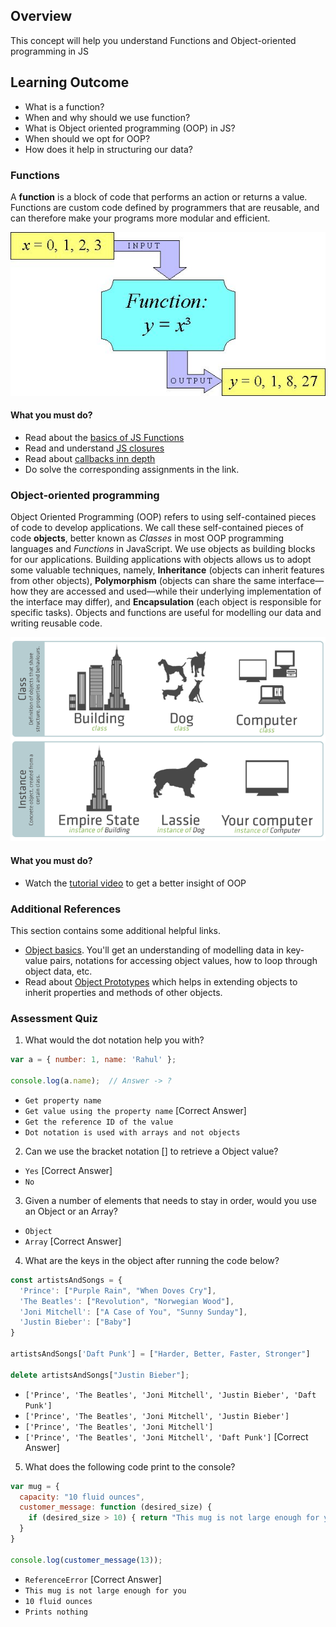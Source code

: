 

## Overview

This concept will help you understand Functions and Object-oriented programming in JS

## Learning Outcome

- What is a function?
- When and why should we use function?
- What is Object oriented programming (OOP) in JS?
- When should we opt for OOP?
- How does it help in structuring our data?


### Functions

A **function** is a block of code that performs an action or returns a value. Functions are custom code defined by programmers that are reusable, and can therefore make your programs more modular and efficient.

![Function](images/function.jpg)

#### What you must do?

- Read about the [basics of JS Functions](https://javascript.info/function-basics)
- Read and understand [JS closures](https://javascriptissexy.com/understand-javascript-closures-with-ease/)
- Read about [callbacks inn depth](http://javascriptissexy.com/understand-javascript-callback-functions-and-use-them/)
- Do solve the corresponding assignments in the link.

### Object-oriented programming

Object Oriented Programming (OOP) refers to using self-contained pieces of code to develop applications. We call these self-contained pieces of code **objects**, better known as _Classes_ in most OOP programming languages and _Functions_ in JavaScript. We use objects as building blocks for our applications. Building applications with objects allows us to adopt some valuable techniques, namely, **Inheritance** (objects can inherit features from other objects), **Polymorphism** (objects can share the same interface—how they are accessed and used—while their underlying implementation of the interface may differ), and **Encapsulation** (each object is responsible for specific tasks). Objects and functions are useful for modelling our data and writing reusable code.

![OOPs](images/oops.png)

#### What you must do?

- Watch the [tutorial video](http://www.objectplayground.com/) to get a better insight of OOP

### Additional References

This section contains some additional helpful links.

- [Object basics](https://javascript.info/object-basics). You'll get an understanding of modelling data in key-value pairs, notations for accessing object values, how to loop through object data, etc.
- Read about [Object Prototypes](https://javascript.info/prototypes) which helps in extending objects to inherit properties and methods of other objects.


### Assessment Quiz

1. What would the dot notation help you with?
```js
var a = { number: 1, name: 'Rahul' };

console.log(a.name);  // Answer -> ?
```
- `Get property name`
- `Get value using the property name` [Correct Answer]
- `Get the reference ID of the value`
- `Dot notation is used with arrays and not objects`

2. Can we use the bracket notation [] to retrieve a Object value?
- `Yes` [Correct Answer]
- `No`

3. Given a number of elements that needs to stay in order, would you use an Object or an Array?
- `Object`
- `Array` [Correct Answer]

4. What are the keys in the object after running the code below?
```js
const artistsAndSongs = {
  'Prince': ["Purple Rain", "When Doves Cry"],
  'The Beatles': ["Revolution", "Norwegian Wood"],
  'Joni Mitchell': ["A Case of You", "Sunny Sunday"],
  'Justin Bieber': ["Baby"]
}

artistsAndSongs['Daft Punk'] = ["Harder, Better, Faster, Stronger"]

delete artistsAndSongs["Justin Bieber"];
```

- `['Prince', 'The Beatles', 'Joni Mitchell', 'Justin Bieber', 'Daft Punk']`
- `['Prince', 'The Beatles', 'Joni Mitchell', 'Justin Bieber']`
- `['Prince', 'The Beatles', 'Joni Mitchell']`
- `['Prince', 'The Beatles', 'Joni Mitchell', 'Daft Punk']` [Correct Answer]

5.  What does the following code print to the console?
```js
var mug = {
  capacity: "10 fluid ounces",
  customer_message: function (desired_size) {
    if (desired_size > 10) { return "This mug is not large enough for you" };
  }
}

console.log(customer_message(13));
```
- `ReferenceError`   [Correct Answer]
- `This mug is not large enough for you`
- `10 fluid ounces`
-  `Prints nothing`

